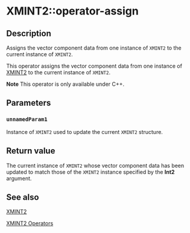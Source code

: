 # XMINT2::operator-assign

## Description

Assigns the vector component data from one instance of `XMINT2` to the current instance of `XMINT2`.

This operator assigns the vector component data from one instance of [XMINT2](https://learn.microsoft.com/windows/win32/api/directxmath/ns-directxmath-xmint2) to the current instance of `XMINT2`.

**Note** This operator is only available under C++.

## Parameters

### `unnamedParam1`

Instance of `XMINT2` used to update the current `XMINT2` structure.

## Return value

The current instance of `XMINT2` whose vector component data has been updated to match those of the `XMINT2` instance specified by the **Int2** argument.

## See also

[XMINT2](https://learn.microsoft.com/windows/win32/api/directxmath/ns-directxmath-xmint2)

[XMINT2 Operators](https://learn.microsoft.com/windows/win32/dxmath/ovw-xmint2-operators)